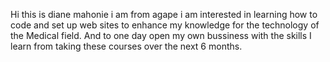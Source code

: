 Hi this is diane mahonie i am from agape i am interested in learning how  to code and set up web sites to enhance my knowledge for the technology of the Medical field. And to one day open my own bussiness with the skills I learn from taking these courses over the next 6 months.
